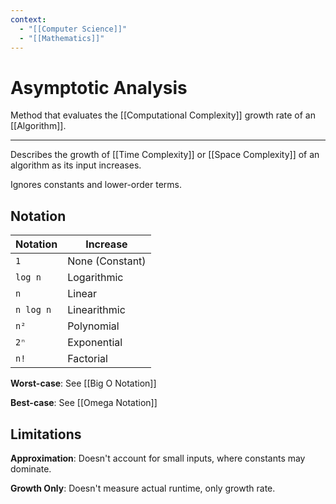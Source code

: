 ```yaml
---
context:
  - "[[Computer Science]]"
  - "[[Mathematics]]"
---
```


# Asymptotic Analysis

Method that evaluates the [[Computational Complexity]] growth rate of an [[Algorithm]].

---

Describes the growth of [[Time Complexity]] or [[Space Complexity]] of an algorithm as its input increases.

Ignores constants and lower-order terms.

## Notation

| Notation  | Increase        |
| --------- | --------------- |
| `1`       | None (Constant) |
| `log n`   | Logarithmic     |
| `n`       | Linear          |
| `n log n` | Linearithmic    |
| `n²`      | Polynomial      |
| `2ⁿ`      | Exponential     |
| `n!`      | Factorial       |

**Worst-case**: See [[Big O Notation]]

**Best-case**: See [[Omega Notation]]

## Limitations

**Approximation**: Doesn't account for small inputs, where constants may dominate.

**Growth Only**: Doesn't measure actual runtime, only growth rate.
